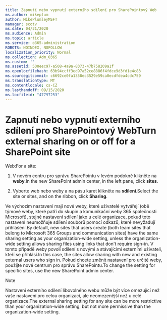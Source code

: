 ```yaml
---
title: Zapnutí nebo vypnutí externího sdílení pro SharePointový Web
ms.author: mikeplum
author: MikePlumleyMSFT
manager: scotv
ms.date: 04/21/2020
ms.audience: Admin
ms.topic: article
ms.service: o365-administration
ROBOTS: NOINDEX, NOFOLLOW
localization_priority: Normal
ms.collection: Adm_O365
ms.custom: ''
ms.assetid: 500eec97-a508-4a9a-8373-47b758209a1f
ms.openlocfilehash: 63b94ccff3ed97a52ce8886f4fdce9d3fd1e4c83
ms.sourcegitcommit: c6692ce0fa1358ec3529e59ca0ecdfdea4cdc759
ms.translationtype: MT
ms.contentlocale: cs-CZ
ms.lasthandoff: 09/15/2020
ms.locfileid: "47797253"
---
```

# <a name="turn-external-sharing-on-or-off-for-a-sharepoint-site"></a><span data-ttu-id="e2f25-102">Zapnutí nebo vypnutí externího sdílení pro SharePointový Web</span><span class="sxs-lookup"><span data-stu-id="e2f25-102">Turn external sharing on or off for a SharePoint site</span></span>

<span data-ttu-id="e2f25-103">Web:</span><span class="sxs-lookup"><span data-stu-id="e2f25-103">For a site:</span></span>
  
1. <span data-ttu-id="e2f25-104">V novém centru pro správu SharePointu v levém podokně klikněte na **weby**.</span><span class="sxs-lookup"><span data-stu-id="e2f25-104">In the new SharePoint admin center, in the left pane, click **sites**.</span></span>
    
2. <span data-ttu-id="e2f25-105">Vyberte web nebo weby a na pásu karet klikněte na **sdílení**.</span><span class="sxs-lookup"><span data-stu-id="e2f25-105">Select the site or sites, and on the ribbon, click **Sharing**.</span></span>
    
<span data-ttu-id="e2f25-106">Ve výchozím nastavení mají nové weby, které uživatelé vytvářejí (obě týmové weby, které patří do skupin a komunikační weby 365 společnosti Microsoft), stejné nastavení sdílení jako u celé organizace, pokud toto nastavení neumožňuje sdílení souborů pomocí odkazů, které nevyžadují přihlášení.</span><span class="sxs-lookup"><span data-stu-id="e2f25-106">By default, new sites that users create (both team sites that belong to Microsoft 365 Groups and communication sites) have the same sharing setting as your organization-wide setting, unless the organization-wide setting allows sharing files using links that don't require sign-in.</span></span> <span data-ttu-id="e2f25-107">V tomto případě weby povolí sdílení s novými a stávajícími externími uživateli, kteří se přihlásí.</span><span class="sxs-lookup"><span data-stu-id="e2f25-107">In this case, the sites allow sharing with new and existing external users who sign in.</span></span> <span data-ttu-id="e2f25-108">Pokud chcete změnit nastavení pro určité weby, použijte nové centrum pro správu SharePointu.</span><span class="sxs-lookup"><span data-stu-id="e2f25-108">To change the setting for specific sites, use the new SharePoint admin center.</span></span>
  
> [!NOTE]
> <span data-ttu-id="e2f25-109">Nastavení externího sdílení libovolného webu může být více omezující než vaše nastavení pro celou organizaci, ale neomezenější než u celé organizace.</span><span class="sxs-lookup"><span data-stu-id="e2f25-109">The external sharing setting for any site can be more restrictive than your organization-wide setting, but not more permissive than the organization-wide setting.</span></span> 
  

